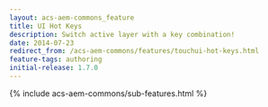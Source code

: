 ```yaml
---
layout: acs-aem-commons_feature
title: UI Hot Keys
description: Switch active layer with a key combination!
date: 2014-07-23
redirect_from: /acs-aem-commons/features/touchui-hot-keys.html
feature-tags: authoring
initial-release: 1.7.0
---
```


{% include acs-aem-commons/sub-features.html %}
